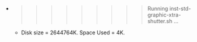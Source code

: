 * >>>>>>>>> Running inst-std-graphic-xtra-shutter.sh ...
  * Disk size = 2644764K. Space Used = 4K.
